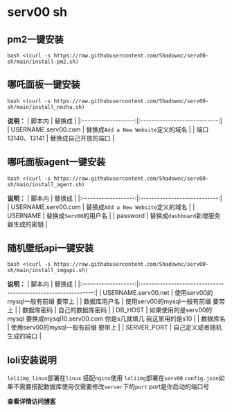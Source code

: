 # serv00 sh

## pm2一键安装
```
bash <(curl -s https://raw.githubusercontent.com/Shadownc/serv00-sh/main/install-pm2.sh)
```
## 哪吒面板一键安装
```
bash <(curl -s https://raw.githubusercontent.com/Shadownc/serv00-sh/main/install_nezha.sh)
```
**说明：**
| 脚本内                 | 替换成                          |
|:-------------------:|:----------------------------:|
| USERNAME.serv00.com |  替换成`Add a New Website`定义的域名 |
| 端口13140、13141       | 替换成自己开放的端口                   |
## 哪吒面板agent一键安装
```
bash <(curl -s https://raw.githubusercontent.com/Shadownc/serv00-sh/main/install_agent.sh)
```
**说明：**
| 脚本内                 | 替换成                          |
|:-------------------:|:----------------------------:|
| USERNAME.serv00.com |  替换成`Add a New Website`定义的域名 |
| USERNAME            | 替换成`Serv00`的用户名                |
| password            | 替换成`dashboard`新增服务器生成的密钥       |  

## 随机壁纸api一键安装
```
bash <(curl -s https://raw.githubusercontent.com/Shadownc/serv00-sh/main/install_imgapi.sh)
```
**说明：**
| 脚本内                 | 替换成                                                           |
|:-------------------:|:-------------------------------------------------------------:|
| USERNAME.serv00.net | 使用serv00的mysql一般有前缀 要带上                                       |
| 数据库用户名              | 使用serv00的mysql一般有前缀 要带上 |
| 数据库密码               | 自己的数据库密码                                                      |
| DB_HOST             | 如果使用的是serv00的mysql 要换成mysql10.serv00.com 你是s几就填几 我这里用的是s10    |
| 数据库名                | 使用serv00的mysql一般有前缀 要带上                                       |
| SERVER_PORT         | 自己定义或者随机生成的端口                                                 |

## loli安装说明
`loliimg_linux`部署在`linux` 搭配`nginx`使用
`loliimg`部署在`serv00`
`config.json`如果不需要搭配数据库使用仅需要修改`server`下的`port` port是你启动的端口号

**查看详情访问[博客](https://blog.lmyself.top)**
